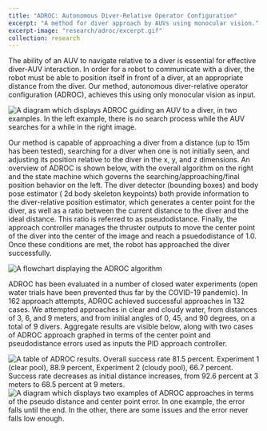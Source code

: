 ```yaml
---
title: "ADROC: Autonomous Diver-Relative Operator Configuration"
excerpt: "A method for diver approach by AUVs using monocular vision."
excerpt-image: "research/adroc/excerpt.gif"
collection: research
---
```

The ability of an AUV to navigate relative to a diver is essential for effective diver-AUV interaction.  In order for a robot to communicate with a diver, the robot must be able to position itself in front of a diver, at an appropriate distance from the diver. Our method, autonomous diver-relative operator configuration (ADROC), achieves this using only monocular vision as input. 

![A diagram which displays ADROC guiding an AUV to a diver, in two examples. In the left example, there is no search process while the AUV searches for a while in the right image.](https://michaelscottfulton.com/images/research/adroc/figure1.png "Figure 1")

Our method is capable of approaching a diver from a distance (up to 15m has been tested), searching for a diver when one is not initially seen, and adjusting its position relative to the diver in the x, y, and z dimensions. An overview of ADROC is shown below, with the overall algorithm on the right and the state machine which governs the searching/approaching/final position behavior on the left. The diver detector (bounding boxes) and body pose estimator ( 2d body skeleton keypoints) both provide information to the diver-relative position estimator, which generates a center point for the diver, as well as a ratio between the current distance to the diver and the ideal distance. This ratio is referred to as pseudodistance. Finally, the approach controller manages the thruster outputs to move the center point of the diver into the center of the image and reach a psuedodistance of 1.0. Once these conditions are met, the robot has approached the diver successfully.

![A flowchart displaying the ADROC algorithm](https://michaelscottfulton.com/images/research/adroc/flowchart.png "Flowchart")

ADROC has been evaluated in a number of closed water experiments (open water trials have been prevented thus far by the COVID-19 pandemic). In 162 approach attempts, ADROC achieved successful approaches in 132 cases. We attempted approaches in clear and cloudy water, from distances of 3, 6, and 9 meters, and from initial angles of 0, 45, and 90 degrees, on a total of 9 divers. Aggregate results are visible below, along with two cases of ADROC approach graphed in terms of the center point and pseudodistance errors used as inputs the PID approach controller.

![A table of ADROC results. Overall success rate 81.5 percent. Experiment 1 (clear pool), 88.9 percent, Experiment 2 (cloudy pool), 66.7 percent. Success rate decreases as initial distance increases, from 92.6 percent at 3 meters to 68.5 percent at 9 meters. ](https://michaelscottfulton.com/images/research/adroc/table2.png "Table 2")
![A diagram which displays two examples of ADROC approaches in terms of the pseudo distance and center point error. In one example, the error falls until the end. In the other, there are some issues and the error never falls low enough.](https://michaelscottfulton.com/images/research/adroc/figure5.png "Figure 5")
